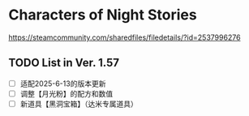 # Characters of Night Stories
https://steamcommunity.com/sharedfiles/filedetails/?id=2537996276

## TODO List in Ver. 1.57

- [ ] 适配2025-6-13的版本更新
- [ ] 调整【月光粉】的配方和数值
- [ ] 新道具【黑洞宝箱】（达米专属道具）
